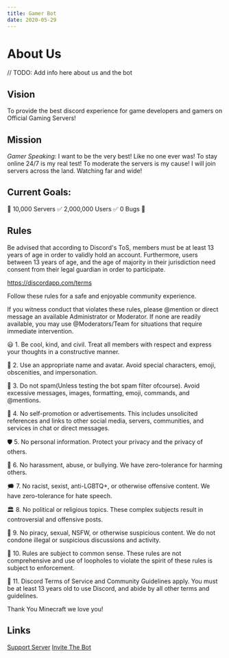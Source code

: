 ```yaml
---
title: Gamer Bot
date: 2020-05-29
---
```


# About Us

// TODO: Add info here about us and the bot

## Vision

To provide the best discord experience for game developers and gamers on Official Gaming Servers!

## Mission

*Gamer Speaking*:
I want to be the very best!
Like no one ever was!
To stay online 24/7 is my real test!
To moderate the servers is my cause!
I will join servers across the land.
Watching far and wide!

## Current Goals:

📝 10,000 Servers
✅ 2,000,000 Users
✅ 0 Bugs 🐛

## Rules

Be advised that according to Discord's ToS, members must be at least 13 years of age in order to validly hold an account. Furthermore, users between 13 years of age, and the age of majority in their jurisdiction need consent from their legal guardian in order to participate.

<https://discordapp.com/terms>

Follow these rules for a safe and enjoyable community experience.

If you witness conduct that violates these rules, please @mention or direct message an available Administrator or Moderator. If none are readily available, you may use @Moderators/Team for situations that require immediate intervention.

😃 1. Be cool, kind, and civil. Treat all members with respect and express your thoughts in a constructive manner.

📇 2. Use an appropriate name and avatar. Avoid special characters, emoji, obscenities, and impersonation.

📨 3. Do not spam(Unless testing the bot spam filter ofcourse). Avoid excessive messages, images, formatting, emoji, commands, and @mentions.

📢 4. No self-promotion or advertisements. This includes unsolicited references and links to other social media, servers, communities, and services in chat or direct messages.

🛡️ 5. No personal information. Protect your privacy and the privacy of others.

🤕 6. No harassment, abuse, or bullying. We have zero-tolerance for harming others.

🗯️ 7. No racist, sexist, anti-LGBTQ+, or otherwise offensive content. We have zero-tolerance for hate speech.

🏛️ 8. No political or religious topics. These complex subjects result in controversial and offensive posts.

🚨 9. No piracy, sexual, NSFW, or otherwise suspicious content. We do not condone illegal or suspicious discussions and activity.

🤔 10. Rules are subject to common sense. These rules are not comprehensive and use of loopholes to violate the spirit of these rules is subject to enforcement.

📜 11. Discord Terms of Service and Community Guidelines apply. You must be at least 13 years old to use Discord, and abide by all other terms and guidelines.

Thank You Minecraft we love you!

## Links

[Support Server](https://discord.gg/J4NqJ72)
[Invite The Bot](https://discordapp.com/oauth2/authorize?client_id=270010330782892032&scope=bot&permissions=336067670)
